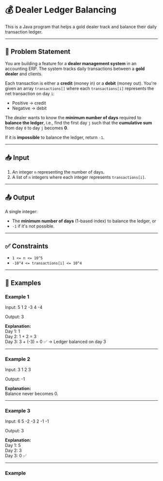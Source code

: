 # 💰 Dealer Ledger Balancing

This is a Java program that helps a gold dealer track and balance their daily transaction ledger.

---

## 🧩 Problem Statement

You are building a feature for a **dealer management system** in an accounting ERP. The system tracks daily transactions between a **gold dealer** and clients.

Each transaction is either a **credit** (money in) or a **debit** (money out). You're given an array `transactions[]` where each `transactions[i]` represents the net transaction on day `i`:

- Positive → credit  
- Negative → debit

The dealer wants to know the **minimum number of days** required to **balance the ledger**, i.e., find the first day `j` such that the **cumulative sum** from day `0` to day `j` becomes **0**.

If it is **impossible** to balance the ledger, return `-1`.

---

## 📥 Input

1. An integer `n` representing the number of days.
2. A list of `n` integers where each integer represents `transactions[i]`.

---

## 📤 Output

A single integer:
- The **minimum number of days** (1-based index) to balance the ledger, or  
- `-1` if it's not possible.

---

## ✅ Constraints

- `1 <= n <= 10^5`  
- `-10^4 <= transactions[i] <= 10^4`

---

## 📘 Examples

### Example 1

Input:
5
1 2 -3 4 -4

Output:
3

**Explanation:**  
Day 1: 1  
Day 2: 1 + 2 = 3  
Day 3: 3 + (-3) = 0 ✅ → Ledger balanced on day 3

---

### Example 2
Input:
3
1 2 3

Output:
-1

**Explanation:**  
Balance never becomes 0.

---

### Example 3
Input:
6
5 -2 -3 2 -1 -1

Output:
3


**Explanation:**  
Day 1: 5  
Day 2: 3  
Day 3: 0 ✅

---

### Example
